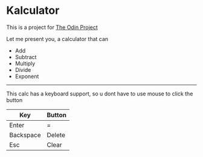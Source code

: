 # Kalculator

This is a project for [The Odin Project](https://www.theodinproject.com)

Let me present you, a calculator that can
- Add
- Subtract
- Multiply
- Divide
- Exponent

---

This calc has a keyboard support, so u dont have to use mouse to click the button

| Key | Button |
| ----------- | ----------- |
| Enter | = |
| Backspace | Delete |
| Esc | Clear |

